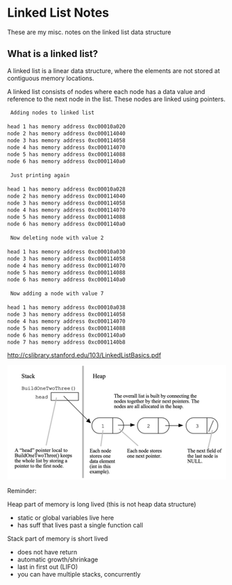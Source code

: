 # Linked List Notes

These are my misc. notes on the linked list data structure

## What is a linked list?

A linked list is a linear data structure, where the elements are not stored at contiguous memory locations.

A linked list consists of nodes where each node has a data value and reference to the next node in the list.
These nodes are linked using pointers.

```
 Adding nodes to linked list

head 1 has memory address 0xc00010a020
node 2 has memory address 0xc000114040
node 3 has memory address 0xc000114058
node 4 has memory address 0xc000114070
node 5 has memory address 0xc000114088
node 6 has memory address 0xc0001140a0

 Just printing again

head 1 has memory address 0xc00010a028
node 2 has memory address 0xc000114040
node 3 has memory address 0xc000114058
node 4 has memory address 0xc000114070
node 5 has memory address 0xc000114088
node 6 has memory address 0xc0001140a0

 Now deleting node with value 2

head 1 has memory address 0xc00010a030
node 3 has memory address 0xc000114058
node 4 has memory address 0xc000114070
node 5 has memory address 0xc000114088
node 6 has memory address 0xc0001140a0

 Now adding a node with value 7

head 1 has memory address 0xc00010a038
node 3 has memory address 0xc000114058
node 4 has memory address 0xc000114070
node 5 has memory address 0xc000114088
node 6 has memory address 0xc0001140a0
node 7 has memory address 0xc0001140b8
```

http://cslibrary.stanford.edu/103/LinkedListBasics.pdf

![Alt text](linked_list.png?raw=true"Title")

Reminder:

Heap part of memory is long lived (this is not heap data structure)

- static or global variables live here
- has suff that lives past a single function call

Stack part of memory is short lived

- does not have return
- automatic growth/shrinkage
- last in first out (LIFO)
- you can have multiple stacks, concurrently
